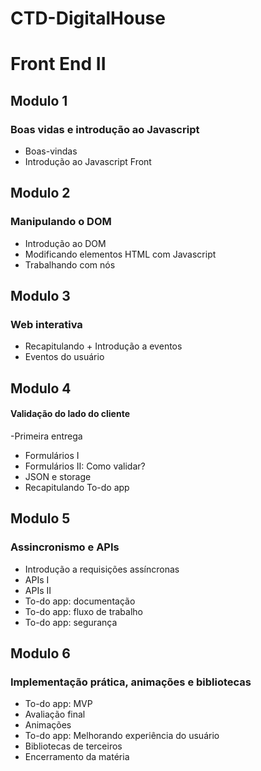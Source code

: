 # CTD-DigitalHouse
# Front End II 

## Modulo 1
### Boas vidas e introdução ao  Javascript
- Boas-vindas
- Introdução ao Javascript Front

## Modulo 2
### Manipulando o DOM
- Introdução ao DOM
- Modificando elementos HTML com Javascript
- Trabalhando com nós

## Modulo 3
### Web interativa
- Recapitulando + Introdução a eventos
- Eventos do usuário

## Modulo 4
#### Validação do lado do cliente
-Primeira entrega
- Formulários I
- Formulários II: Como validar?
- JSON e storage
- Recapitulando To-do app

## Modulo 5
### Assincronismo e APIs
- Introdução a requisições assíncronas
- APIs I
- APIs II
- To-do app: documentação
- To-do app: fluxo de trabalho
- To-do app: segurança

## Modulo 6
### Implementação prática, animações e bibliotecas
- To-do app: MVP
- Avaliação final
- Animações
- To-do app: Melhorando experiência do usuário
- Bibliotecas de terceiros
- Encerramento da matéria
